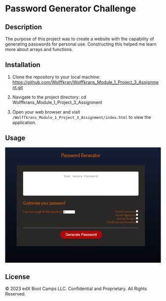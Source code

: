 # Password Generator Challenge

## Description

The purpose of this project was to create a website with the capability of generating passwords for personal use.
Constructing this helped me learn more about arrays and functions.

## Installation

1. Clone the repository to your local machine: https://github.com/Wolffkran/Wolffkrans_Module_1_Project_3_Assignment.git

2. Navigate to the project directory: cd Wolffkrans_Module_1_Project_3_Assignment

3. Open your web browser and visit `/Wolffkrans_Module_1_Project_3_Assignment/index.html` to view the application.

## Usage

![Application Screenshot](assets/images/screenshot.png)

## License

© 2023 edX Boot Camps LLC. Confidential and Proprietary. All Rights Reserved.